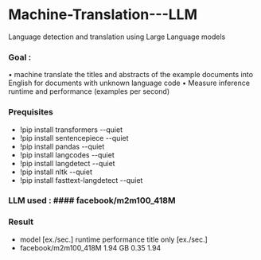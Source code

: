 # Machine-Translation---LLM
Language detection and translation using Large Language models

### Goal : 
•	machine translate the titles and abstracts of the example documents into English for documents with unknown language code
•	Measure inference runtime and performance (examples per second)


### Prequisites
- !pip install transformers --quiet
- !pip install sentencepiece --quiet 
- !pip install pandas --quiet 
- !pip install langcodes  --quiet 
- !pip install langdetect --quiet 
- !pip install nltk --quiet 
- !pip install fasttext-langdetect --quiet 

### LLM used : #### facebook/m2m100_418M

### Result 
- model                  [ex./sec.]	  runtime performance   title only [ex./sec.]
- facebook/m2m100_418M     	1.94 GB	         0.35              	1.94
